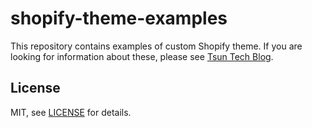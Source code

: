 # shopify-theme-examples

This repository contains examples of custom Shopify theme.
If you are looking for information about these, please see [Tsun Tech Blog](https://tsun.ec/blogs/tech).

## License

MIT, see [LICENSE](https://github.com/tsuninc/shopify-theme-examples/blob/main/LICENSE) for details.
